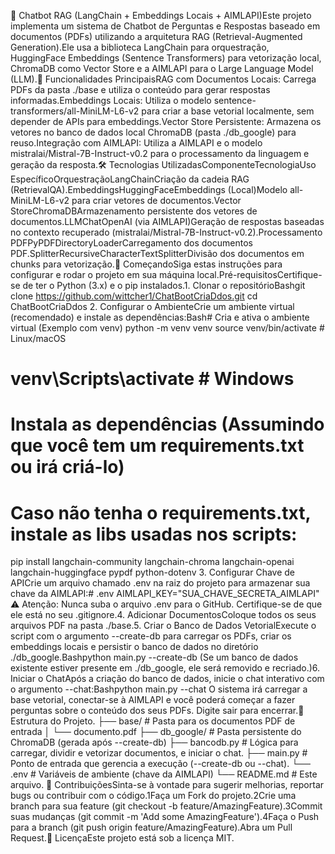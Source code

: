🤖 Chatbot RAG (LangChain + Embeddings Locais + AIMLAPI)Este projeto implementa um sistema de Chatbot de Perguntas e Respostas baseado em documentos (PDFs) utilizando a arquitetura RAG (Retrieval-Augmented Generation).Ele usa a biblioteca LangChain para orquestração, HuggingFace Embeddings (Sentence Transformers) para vetorização local, ChromaDB como Vector Store e a AIMLAPI para o Large Language Model (LLM).🌟 Funcionalidades PrincipaisRAG com Documentos Locais: Carrega PDFs da pasta ./base e utiliza o conteúdo para gerar respostas informadas.Embeddings Locais: Utiliza o modelo sentence-transformers/all-MiniLM-L6-v2 para criar a base vetorial localmente, sem depender de APIs para embeddings.Vector Store Persistente: Armazena os vetores no banco de dados local ChromaDB (pasta ./db_google) para reuso.Integração com AIMLAPI: Utiliza a AIMLAPI e o modelo mistralai/Mistral-7B-Instruct-v0.2 para o processamento da linguagem e geração da resposta.🛠️ Tecnologias UtilizadasComponenteTecnologiaUso EspecíficoOrquestraçãoLangChainCriação da cadeia RAG (RetrievalQA).EmbeddingsHuggingFaceEmbeddings (Local)Modelo all-MiniLM-L6-v2 para criar vetores de documentos.Vector StoreChromaDBArmazenamento persistente dos vetores de documentos.LLMChatOpenAI (via AIMLAPI)Geração de respostas baseadas no contexto recuperado (mistralai/Mistral-7B-Instruct-v0.2).Processamento PDFPyPDFDirectoryLoaderCarregamento dos documentos PDF.SplitterRecursiveCharacterTextSplitterDivisão dos documentos em chunks para vetorização.🚀 ComeçandoSiga estas instruções para configurar e rodar o projeto em sua máquina local.Pré-requisitosCertifique-se de ter o Python (3.x) e o pip instalados.1. Clonar o repositórioBashgit clone https://github.com/wittcher1/ChatBootCriaDdos.git
cd ChatBootCriaDdos
2. Configurar o AmbienteCrie um ambiente virtual (recomendado) e instale as dependências:Bash# Cria e ativa o ambiente virtual (Exemplo com venv)
python -m venv venv
source venv/bin/activate # Linux/macOS
# venv\Scripts\activate # Windows

# Instala as dependências (Assumindo que você tem um requirements.txt ou irá criá-lo)
# Caso não tenha o requirements.txt, instale as libs usadas nos scripts:
pip install langchain-community langchain-chroma langchain-openai langchain-huggingface pypdf python-dotenv
3. Configurar Chave de APICrie um arquivo chamado .env na raiz do projeto para armazenar sua chave da AIMLAPI:# .env
AIMLAPI_KEY="SUA_CHAVE_SECRETA_AIMLAPI"
⚠️ Atenção: Nunca suba o arquivo .env para o GitHub. Certifique-se de que ele está no seu .gitignore.4. Adicionar DocumentosColoque todos os seus arquivos PDF na pasta ./base.5. Criar o Banco de Dados VetorialExecute o script com o argumento --create-db para carregar os PDFs, criar os embeddings locais e persistir o banco de dados no diretório ./db_google.Bashpython main.py --create-db
(Se um banco de dados existente estiver presente em ./db_google, ele será removido e recriado.)6. Iniciar o ChatApós a criação do banco de dados, inicie o chat interativo com o argumento --chat:Bashpython main.py --chat
O sistema irá carregar a base vetorial, conectar-se à AIMLAPI e você poderá começar a fazer perguntas sobre o conteúdo dos seus PDFs. Digite sair para encerrar.📂 Estrutura do Projeto.
├── base/                   # Pasta para os documentos PDF de entrada
│   └── documento.pdf
├── db_google/              # Pasta persistente do ChromaDB (gerada após --create-db)
├── bancodb.py              # Lógica para carregar, dividir e vetorizar documentos, e iniciar o chat.
├── main.py                 # Ponto de entrada que gerencia a execução (--create-db ou --chat).
└── .env                    # Variáveis de ambiente (chave da AIMLAPI)
└── README.md               # Este arquivo.
🤝 ContribuiçõesSinta-se à vontade para sugerir melhorias, reportar bugs ou contribuir com o código.1Faça um Fork do projeto.2Crie uma branch para sua feature (git checkout -b feature/AmazingFeature).3Commit suas mudanças (git commit -m 'Add some AmazingFeature').4Faça o Push para a branch (git push origin feature/AmazingFeature).Abra um Pull Request.📄 LicençaEste projeto está sob a licença MIT.

